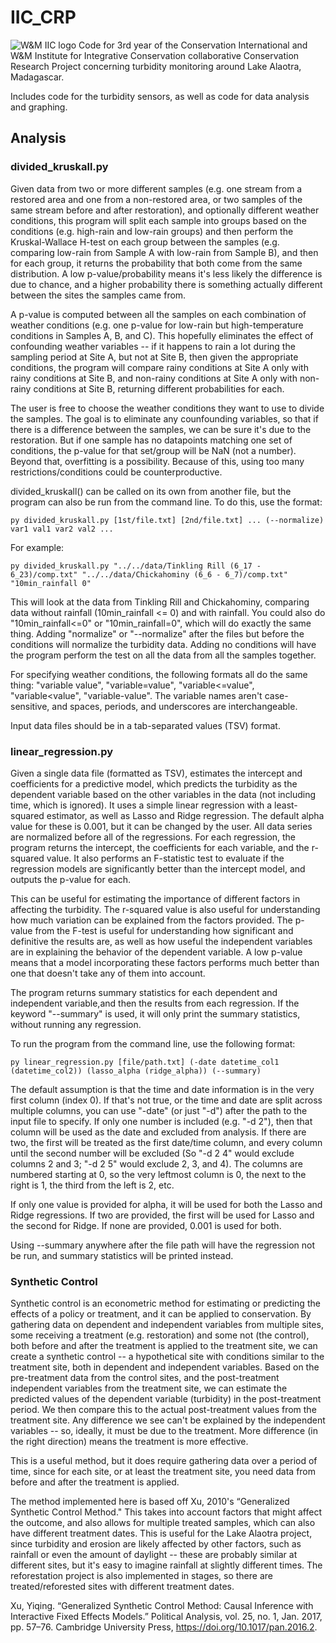 # IIC_CRP
<img src = "https://external-content.duckduckgo.com/iu/?u=https%3A%2F%2Fwww.wm.edu%2Foffices%2Fwholeofgovernment%2Fwhat-we-do%2Fconferences%2Fwgc-national-security-conference%2F2023-national-security-conference%2Fiic-logo.png&f=1&nofb=1&ipt=d0500cab7a3895729e8debffc6408259b38835887d4a73c34b540a8c6ca2cdd5" alt = "W&M IIC logo">
Code for 3rd year of the Conservation International and W&amp;M Institute for Integrative Conservation collaborative Conservation Research Project concerning turbidity monitoring around Lake Alaotra, Madagascar.

Includes code for the turbidity sensors, as well as code for data analysis and graphing.

## Analysis

### divided_kruskall.py

Given data from two or more different samples (e.g. one stream from a restored area and one from a non-restored area, or two samples of the same stream before and after restoration),
and optionally different weather conditions, this program will split each sample into groups 
based on the conditions (e.g. high-rain and low-rain groups) and then perform the Kruskal-Wallace
H-test on each group between the samples (e.g. comparing low-rain from Sample A with low-rain from
Sample B), and then for each group, it returns the probability that both come from the same 
distribution. A low p-value/probability means it's less likely the difference is due to chance,
and a higher probability there is something actually different between the sites the samples
came from.
    
A p-value is computed between all the samples on each combination of weather conditions (e.g. one
p-value for low-rain but high-temperature conditions in Samples A, B, and C). This hopefully 
eliminates the effect of confounding weather variables -- if it happens to rain a lot during
the sampling period at Site A, but not at Site B, then given the appropriate conditions, 
the program will compare rainy conditions at Site A only with rainy conditions at Site B, and
non-rainy conditions at Site A only with non-rainy conditions at Site B, returning different
probabilities for each.
    
The user is free to choose the weather conditions they want to use to divide the samples. The goal is
to eliminate any counfounding variables, so that if there is a difference between the samples, we
can be sure it's due to the restoration. But if one sample has no datapoints matching one set of 
conditions, the p-value for that set/group will be NaN (not a number). Beyond that, overfitting is a 
possibility. Because of this, using too many restrictions/conditions could be counterproductive.
    
divided_kruskall() can be called on its own from another file, but the program can also be run from
the command line. To do this, use the format: 
    
    py divided_kruskall.py [1st/file.txt] [2nd/file.txt] ... (--normalize) var1 val1 var2 val2 ...
    
For example:
    
	py divided_kruskall.py "../../data/Tinkling Rill (6_17 - 6_23)/comp.txt" "../../data/Chickahominy (6_6 - 6_7)/comp.txt"  "10min_rainfall 0"
    
This will look at the data from Tinkling Rill and Chickahominy, comparing data without rainfall
(10min_rainfall <= 0) and with rainfall. You could also do "10min_rainfall<=0" or 
"10min_rainfall=0", which will do exactly the same thing. Adding "normalize" or "--normalize"
after the files but before the conditions will normalize the turbidity data. Adding no conditions
will have the program perform the test on all the data from all the samples together.    
    
For specifying weather conditions, the following formats all do the same thing: "variable value",
"variable=value", "variable<=value", "variable<value", "variable-value". The variable names aren't
case-sensitive, and spaces, periods, and underscores are interchangeable.
    
Input data files should be in a tab-separated values (TSV) format.

### linear_regression.py

Given a single data file (formatted as TSV), estimates the intercept and coefficients for a predictive 
model, which predicts the turbidity as the dependent variable based on the other variables in the data
(not including time, which is ignored). It uses a simple linear regression with a least-squared 
estimator, as well as Lasso and Ridge regression. The default alpha value for these is 0.001, but it can
be changed by the user. All data series are normalized before all of the regressions. For each 
regression, the program returns the intercept, the coefficients for each variable, and the r-squared value.
It also performs an F-statistic test to evaluate if the regression models are significantly better than
the intercept model, and outputs the p-value for each.

This can be useful for estimating the importance of different factors in affecting the turbidity. The 
r-squared value is also useful for understanding how much variation can be explained from the factors 
provided. The p-value from the F-test is useful for understanding how significant and definitive the results
are, as well as how useful the independent variables are in explaining the behavior of the dependent 
variable. A low p-value means that a model incorporating these factors performs much better than one that 
doesn't take any of them into account.

The program returns summary statistics for each dependent and independent variable,and then the results 
from each regression. If the keyword "--summary" is used, it will only print the summary statistics, without
running any regression.

To run the program from the command line, use the following format:

	py linear_regression.py [file/path.txt] (-date datetime_col1 (datetime_col2)) (lasso_alpha (ridge_alpha)) (--summary)
	
The default assumption is that the time and date information is in the very first column (index 0). If 
that's not true, or the time and date are split across multiple columns, you can use "-date" (or just "-d")
after the path to the input file to specify. If only one number is included (e.g. "-d 2"), then that column
will be used as the date and excluded from analysis. If there are two, the first will be treated
as the first date/time column, and every column until the second number will be excluded (So "-d 2 4" 
would exclude columns 2 and 3; "-d 2 5" would exclude 2, 3, and 4). The columns are numbered starting at 0,
so the very leftmost column is 0, the next to the right is 1, the third from the left is 2, etc.

If only one value is provided for alpha, it will be used for both the Lasso and Ridge regressions. If two 
are provided, the first will be used for Lasso and the second for Ridge. If none are provided, 0.001 is 
used for both.

Using --summary anywhere after the file path will have the regression not be run, and summary statistics 
will be printed instead.

### Synthetic Control

Synthetic control is an econometric method for estimating or predicting the effects of a policy or 
treatment, and it can be applied to conservation. By gathering data on dependent and independent variables
from multiple sites, some receiving a treatment (e.g. restoration) and some not (the control), both before
and after the treatment is applied to the treatment site, we can create a synthetic control -- a 
hypothetical site with conditions similar to the treatment site, both in dependent and independent 
variables. Based on the pre-treatment data from the control sites, and the post-treatment independent 
variables from the treatment site, we can estimate the predicted values of the dependent variable
(turbidity) in the post-treatment period. We then compare this to the actual post-treatment values from the 
treatment site. Any difference we see can't be explained by the independent variables -- so, ideally, it
must be due to the treatment. More difference (in the right direction) means the treatment is more 
effective.

This is a useful method, but it does require gathering data over a period of time, since for each site, 
or at least the treatment site, you need data from before and after the treatment is applied.

The method implemented here is based off Xu, 2010's “Generalized Synthetic Control Method." This takes into 
account factors that might affect the outcome, and also allows for multiple treated samples, which can also 
have different treatment dates. This is useful for the Lake Alaotra project, since turbidity and erosion are
likely affected by other factors, such as rainfall or even the amount of daylight -- these are probably 
similar at different sites, but it's easy to imagine rainfall at slightly different times. The reforestation
project is also implemented in stages, so there are treated/reforested sites with different treatment dates.


Xu, Yiqing. “Generalized Synthetic Control Method: Causal Inference with Interactive Fixed Effects Models.” 
	Political Analysis, vol. 25, no. 1, Jan. 2017, pp. 57–76. Cambridge University Press, 
	https://doi.org/10.1017/pan.2016.2.
